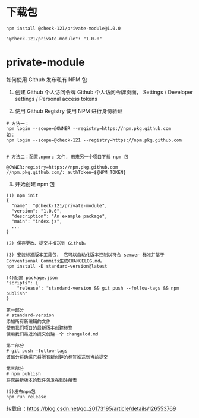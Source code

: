 # 下载包

```
npm install @check-121/private-module@1.0.0
```

```
"@check-121/private-module": "1.0.0"
```

# private-module

如何使用 Github 发布私有 NPM 包

1. 创建 Github 个人访问令牌
   Github 个人访问令牌页面， Settings / Developer settings / Personal access tokens

2. 使用 Github Registry 使用 NPM 进行身份验证

```
# 方法一：
npm login --scope=@OWNER --registry=https://npm.pkg.github.com
如：
npm login --scope=@check-121 --registry=https://npm.pkg.github.com


# 方法二：配置.npmrc 文件, 用来另一个项目下载 npm 包

@OWNER:registry=https://npm.pkg.github.com
//npm.pkg.github.com/:_authToken=${NPM_TOKEN}
```

3. 开始创建 npm 包

```
(1) npm init
{
  "name": "@check-121/private-module",
  "version": "1.0.0",
  "description": "An example package",
  "main": "index.js",
  ...
}

(2) 保存更改、提交并推送到 Github。

(3) 安装标准版本工具包， 它可以自动化版本控制以符合 semver 标准并基于Conventional Commits生成CHANGELOG.md。
npm install -D standard-version@latest

(4)配置 package.json
"scripts": {
    "release": "standard-version && git push --follow-tags && npm publish"
}

第一部分
# standard-version
添加所有新编辑的文件
使用我们项目的最新版本创建标签
使用我们最近的提交创建一个 changelod.md

第二部分
# git push –follow-tags
该部分将确保它将所有新创建的标签推送到当前提交

第三部分
# npm publish
将您最新版本的软件包发布到注册表

(5)发布npm包
npm run release
```

转载自：<https://blog.csdn.net/qq_20173195/article/details/126553769>
